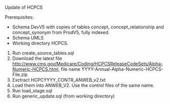 Update of HCPCS

Prerequisites:
- Schema DevV5 with copies of tables concept, concept_relationship and concept_synonym from ProdV5, fully indexed. 
- Schema UMLS
- Working directory HCPCS.

1. Run create_source_tables.sql
2. Download the latest file http://www.cms.gov/Medicare/Coding/HCPCSReleaseCodeSets/Alpha-Numeric-HCPCS.html, file name YYYY-Annual-Alpha-Numeric-HCPCS-File.zip
3. Exctract HCPCYYYY_CONTR_ANWEB_v2.txt
4. Load them into ANWEB_V2. Use the control files of the same name.
5. Run load_stage.sql
6. Run generic_update.sql (from working directory)

 